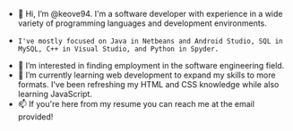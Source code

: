 - 👋 Hi, I’m @keove94. I'm a software developer with experience in a wide variety of programming languages and development environments.
-     I've mostly focused on Java in Netbeans and Android Studio, SQL in MySQL, C++ in Visual Studio, and Python in Spyder.
- 👀 I’m interested in finding employment in the software engineering field.
- 🌱 I’m currently learning web development to expand my skills to more formats. I've been refreshing my HTML and CSS knowledge while also learning JavaScript.
- 📫 If you're here from my resume you can reach me at the email provided!
